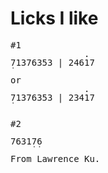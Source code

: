 Licks I like
=====

<pre style="line-height: 1.0">
#1
              .
71376353 | 24617
˙
or
              .
71376353 | 23417
˙

#2

763176
    ˙˙
From Lawrence Ku.
</pre>